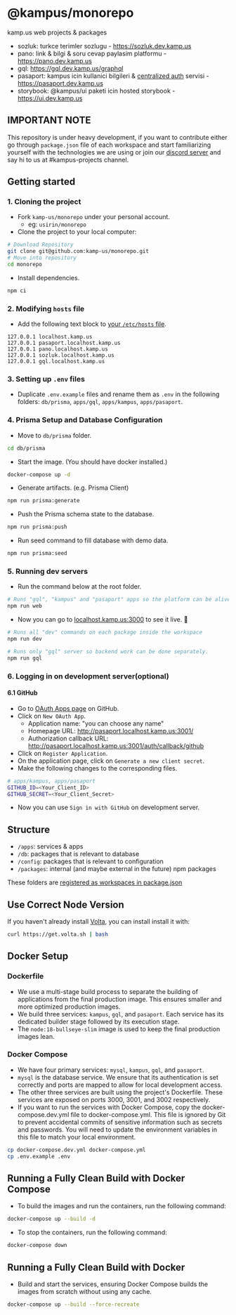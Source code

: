 # @kampus/monorepo

kamp.us web projects & packages

- sozluk: turkce terimler sozlugu - https://sozluk.dev.kamp.us
- pano: link & bilgi & soru cevap paylasim platformu - https://pano.dev.kamp.us
- gql: https://gql.dev.kamp.us/graphql
- pasaport: kampus icin kullanici bilgileri & [centralized auth](https://sozluk.dev.kamp.us/centralized-auth)
  servisi - https://pasaport.dev.kamp.us
- storybook: @kampus/ui paketi icin hosted storybook - https://ui.dev.kamp.us

## IMPORTANT NOTE

This repository is under heavy development, if you want to contribute either go
through `package.json` file of each workspace and start familiarizing yourself
with the technologies we are using or join our [discord server](https://discord.gg/kampus)
and say hi to us at #kampus-projects channel.

## Getting started

### 1. Cloning the project

- Fork `kamp-us/monorepo` under your personal account.
    - eg: `usirin/monorepo`
- Clone the project to your local computer:

```sh
# Download Repository
git clone git@github.com:kamp-us/monorepo.git
# Move into repository
cd monorepo
```

- Install dependencies.

```sh
npm ci
```

### 2. Modifying `hosts` file

- Add the following text block
  to [your `/etc/hosts` file](https://www.howtogeek.com/27350/beginner-geek-how-to-edit-your-hosts-file/).

```text
127.0.0.1 localhost.kamp.us
127.0.0.1 pasaport.localhost.kamp.us
127.0.0.1 pano.localhost.kamp.us
127.0.0.1 sozluk.localhost.kamp.us
127.0.0.1 gql.localhost.kamp.us
```

### 3. Setting up `.env` files

- Duplicate `.env.example` files and rename them as `.env` in the following
  folders: `db/prisma`, `apps/gql`, `apps/kampus`, `apps/pasaport`.

### 4. Prisma Setup and Database Configuration

- Move to `db/prisma` folder.

```sh
cd db/prisma
```

- Start the image. (You should have docker installed.)

```sh
docker-compose up -d
```

- Generate artifacts. (e.g. Prisma Client)

```sh
npm run prisma:generate
```

- Push the Prisma schema state to the database.

```sh
npm run prisma:push
```

- Run seed command to fill database with demo data.

```sh
npm run prisma:seed
```

### 5. Running dev servers

- Run the command below at the root folder.

```sh
# Runs "gql", "kampus" and "pasaport" apps so the platform can be alive with 1 command.
npm run web
```

- Now you can go to [localhost.kamp.us:3000](localhost.kamp.us:3000) to see it live. 🚀

```sh
# Runs all "dev" commands on each package inside the workspace
npm run dev
```

```sh
# Runs only "gql" server so backend work can be done separately.
npm run gql
```

### 6. Logging in on development server(optional)

#### 6.1 GitHub

- Go to [OAuth Apps page](https://github.com/settings/developers) on GitHub.
- Click on `New OAuth App`.
    - Application name: "you can choose any name"
    - Homepage URL: http://pasaport.localhost.kamp.us:3001/
    - Authorization callback URL: http://pasaport.localhost.kamp.us:3001/auth/callback/github
- Click on `Register Application`.
- On the application page, click on `Generate a new client secret`.
- Make the following changes to the corresponding files.

```sh
# apps/kampus, apps/pasaport
GITHUB_ID=<Your_Client_ID>
GITHUB_SECRET=<Your_Client_Secret>
```

- Now you can use `Sign in with GitHub` on development server.

<!---

#### 6.2 Discord

- Go to [Applications page](https://discord.com/developers/applications) on Discord.
- Click on `New Application`.
  - Name: "you can choose any name"
  - Click on `Create`.
- Go to `OAuth2` on the left sidebar.
- Click on `Reset Secret` to generate secret key.
- Click on `Add Redirect` and enter `http://pasaport.localhost.kamp.us:3001/auth/callback/discord`
- Save changes.
- Make the following changes to the corresponding files.

```sh
# apps/kampus, apps/pasaport
DISCORD_ID=<Your_Client_ID>
DISCORD_SECRET=<Your_Client_Secret>
```

- Now you can use `Sign in with Discord` on development server.

#### 6.3 Twitch

- Go to [Developer Applications page](https://dev.twitch.tv/console/apps) on Twitch.
- Click on `Register Your Application`.
  - Name: "you can choose any name"
  - OAuth Redirect URLs: https://pasaport.localhost.kamp.us:3001/auth/callback/twitch
  - Category: Website Integration
- Click on `Create`.
- Click on `Manage` for your application.
- Click on `New Secret`.

- Make the following changes to the corresponding files.

```sh
# apps/kampus, apps/pasaport
TWITCH_ID=<Your_Client_ID>
TWITCH_SECRET=<Your_Client_Secret>
```

- Now you can use `Sign in with Twitch` on development server.

-->

## Structure

- `/apps`: services & apps
- `/db`: packages that is relevant to database
- `/config`: packages that is relevant to configuration
- `/packages`: internal (and maybe external in the future) npm packages

These folders are [registered as workspaces in package.json](package.json#L4-L7)

## Use Correct Node Version

If you haven't already install [Volta](https://volta.sh), you can install install it with:

```sh
curl https://get.volta.sh | bash
```

## Docker Setup

### Dockerfile

- We use a multi-stage build process to separate the building of applications from the final production image. This
  ensures smaller and more optimized production images.
- We build three services: `kampus`, `gql`, and `pasaport`. Each service has its dedicated builder stage followed by its
  execution stage.
- The `node:18-bullseye-slim` image is used to keep the final production images lean.

### Docker Compose

- We have four primary services: `mysql`, `kampus`, `gql`, and `pasaport`.
- `mysql` is the database service. We ensure that its authentication is set correctly and ports are mapped to allow for
  local development access.
- The other three services are built using the project's Dockerfile. These services are exposed on ports 3000, 3001, and
  3002 respectively.
- If you want to run the services with Docker Compose, copy the docker-compose.dev.yml file to docker-compose.yml. This
  file is ignored by Git to prevent accidental commits of sensitive information such as secrets and passwords. You will
  need to update the environment variables in this file to match your local environment.

```sh
cp docker-compose.dev.yml docker-compose.yml
cp .env.example .env
```

## Running a Fully Clean Build with Docker Compose

- To build the images and run the containers, run the following command:

```sh
docker-compose up --build -d
```

- To stop the containers, run the following command:

```sh
docker-compose down
```

## Running a Fully Clean Build with Docker

- Build and start the services, ensuring Docker Compose builds the images from scratch without using any cache.

```sh
docker-compose up --build --force-recreate
```